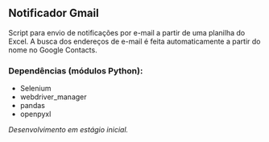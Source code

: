 ## Notificador Gmail

Script para envio de notificações por e-mail a partir de uma planilha do Excel. A busca dos endereços de e-mail é feita automaticamente a partir do nome no Google Contacts.

### Dependências (módulos Python):

- Selenium
- webdriver_manager
- pandas
- openpyxl

_Desenvolvimento em estágio inicial._
